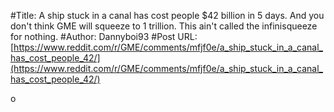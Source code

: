 #Title: A ship stuck in a canal has cost people $42 billion in 5 days. And you don't think GME will squeeze to 1 trillion. This ain't called the infinisqueeze for nothing.
#Author: Dannyboi93
#Post URL: [https://www.reddit.com/r/GME/comments/mfjf0e/a_ship_stuck_in_a_canal_has_cost_people_42/](https://www.reddit.com/r/GME/comments/mfjf0e/a_ship_stuck_in_a_canal_has_cost_people_42/)


o